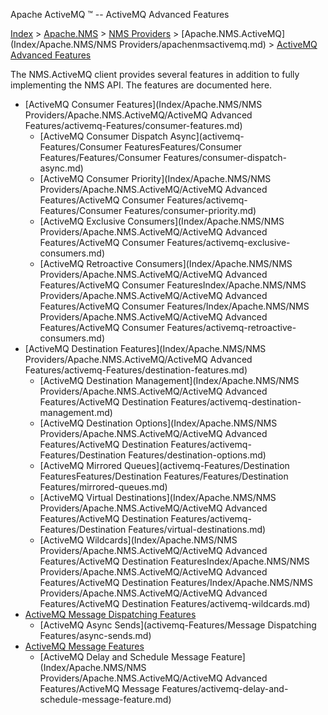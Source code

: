 Apache ActiveMQ ™ -- ActiveMQ Advanced Features 

[Index](index.html) > [Apache.NMS](Index/apacheIndex/Overview/nms.md) > [NMS Providers](Index/Apache.NMS/nms-providers.md) > [Apache.NMS.ActiveMQ](Index/Apache.NMS/NMS Providers/apachenmsactivemq.md) > [ActiveMQ Advanced Features](activemq-advanced-features.md)

The NMS.ActiveMQ client provides several features in addition to fully implementing the NMS API. The features are documented here.

*   [ActiveMQ Consumer Features](Index/Apache.NMS/NMS Providers/Apache.NMS.ActiveMQ/ActiveMQ Advanced Features/activemq-Features/consumer-features.md)
    *   [ActiveMQ Consumer Dispatch Async](activemq-Features/Consumer FeaturesFeatures/Consumer Features/Features/Consumer Features/consumer-dispatch-async.md)
    *   [ActiveMQ Consumer Priority](Index/Apache.NMS/NMS Providers/Apache.NMS.ActiveMQ/ActiveMQ Advanced Features/ActiveMQ Consumer Features/activemq-Features/Consumer Features/consumer-priority.md)
    *   [ActiveMQ Exclusive Consumers](Index/Apache.NMS/NMS Providers/Apache.NMS.ActiveMQ/ActiveMQ Advanced Features/ActiveMQ Consumer Features/activemq-exclusive-consumers.md)
    *   [ActiveMQ Retroactive Consumers](Index/Apache.NMS/NMS Providers/Apache.NMS.ActiveMQ/ActiveMQ Advanced Features/ActiveMQ Consumer FeaturesIndex/Apache.NMS/NMS Providers/Apache.NMS.ActiveMQ/ActiveMQ Advanced Features/ActiveMQ Consumer Features/Index/Apache.NMS/NMS Providers/Apache.NMS.ActiveMQ/ActiveMQ Advanced Features/ActiveMQ Consumer Features/activemq-retroactive-consumers.md)
*   [ActiveMQ Destination Features](Index/Apache.NMS/NMS Providers/Apache.NMS.ActiveMQ/ActiveMQ Advanced Features/activemq-Features/destination-features.md)
    *   [ActiveMQ Destination Management](Index/Apache.NMS/NMS Providers/Apache.NMS.ActiveMQ/ActiveMQ Advanced Features/ActiveMQ Destination Features/activemq-destination-management.md)
    *   [ActiveMQ Destination Options](Index/Apache.NMS/NMS Providers/Apache.NMS.ActiveMQ/ActiveMQ Advanced Features/ActiveMQ Destination Features/activemq-Features/Destination Features/destination-options.md)
    *   [ActiveMQ Mirrored Queues](activemq-Features/Destination FeaturesFeatures/Destination Features/Features/Destination Features/mirrored-queues.md)
    *   [ActiveMQ Virtual Destinations](Index/Apache.NMS/NMS Providers/Apache.NMS.ActiveMQ/ActiveMQ Advanced Features/ActiveMQ Destination Features/activemq-Features/Destination Features/virtual-destinations.md)
    *   [ActiveMQ Wildcards](Index/Apache.NMS/NMS Providers/Apache.NMS.ActiveMQ/ActiveMQ Advanced Features/ActiveMQ Destination FeaturesIndex/Apache.NMS/NMS Providers/Apache.NMS.ActiveMQ/ActiveMQ Advanced Features/ActiveMQ Destination Features/Index/Apache.NMS/NMS Providers/Apache.NMS.ActiveMQ/ActiveMQ Advanced Features/ActiveMQ Destination Features/activemq-wildcards.md)
*   [ActiveMQ Message Dispatching Features](activemq-FeaturesFeatures/Features/message-dispatching-features.md)
    *   [ActiveMQ Async Sends](activemq-Features/Message Dispatching Features/async-sends.md)
*   [ActiveMQ Message Features](activemq-FeaturesFeatures/Features/message-features.md)
    *   [ActiveMQ Delay and Schedule Message Feature](Index/Apache.NMS/NMS Providers/Apache.NMS.ActiveMQ/ActiveMQ Advanced Features/ActiveMQ Message Features/activemq-delay-and-schedule-message-feature.md)


